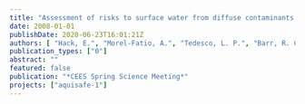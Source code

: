 ```yaml
---
title: "Assessment of risks to surface water from diffuse contaminants."
date: 2008-01-01
publishDate: 2020-06-23T16:01:21Z
authors: [ "Hack, E.", "Morel-Fatio, A.", "Tedesco, L. P.", "Barr, R. C.", "Grützmacher, G.", "Bacqueroet, A.", "Stouder, M.", "Woolems, B." ]
publication_types: ["0"]
abstract: ""
featured: false
publication: "*CEES Spring Science Meeting*"
projects: ["aquisafe-1"]
---
```


